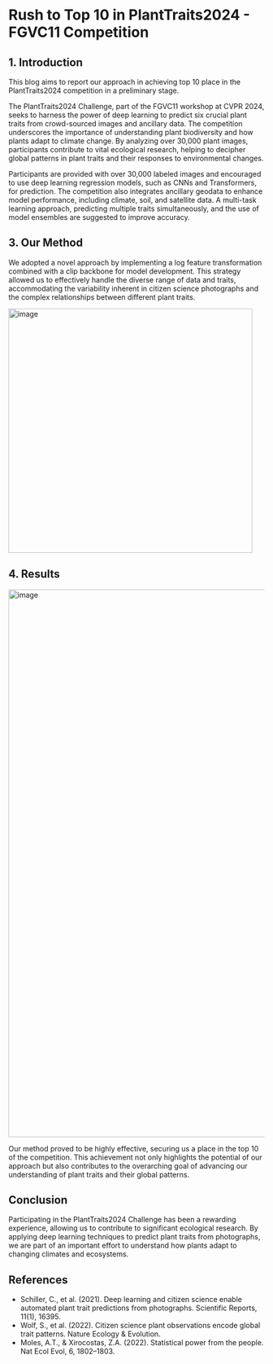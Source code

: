 # Rush to Top 10 in PlantTraits2024 - FGVC11 Competition

## 1. Introduction

This blog aims to report our approach in achieving top 10 place in the PlantTraits2024 competition in a preliminary stage.

The PlantTraits2024 Challenge, part of the FGVC11 workshop at CVPR 2024, seeks to harness the power of deep learning to predict six crucial plant traits from crowd-sourced images and ancillary data. The competition underscores the importance of understanding plant biodiversity and how plants adapt to climate change. By analyzing over 30,000 plant images, participants contribute to vital ecological research, helping to decipher global patterns in plant traits and their responses to environmental changes.


Participants are provided with over 30,000 labeled images and encouraged to use deep learning regression models, such as CNNs and Transformers, for prediction. The competition also integrates ancillary geodata to enhance model performance, including climate, soil, and satellite data. A multi-task learning approach, predicting multiple traits simultaneously, and the use of model ensembles are suggested to improve accuracy.

## 3. Our Method

We adopted a novel approach by implementing a log feature transformation combined with a clip backbone for model development. This strategy allowed us to effectively handle the diverse range of data and traits, accommodating the variability inherent in citizen science photographs and the complex relationships between different plant traits.

<img width="480" alt="image" src="https://github.com/ywugwu/ywugwu.github.io/blob/main/_posts/imgs/Presentation1.png">


## 4. Results

<img width="1076" alt="image" src="https://github.com/ywugwu/ywugwu.github.io/assets/128890731/4927c11a-fb6b-4a27-9ec3-f53fa213f108">

Our method proved to be highly effective, securing us a place in the top 10 of the competition. This achievement not only highlights the potential of our approach but also contributes to the overarching goal of advancing our understanding of plant traits and their global patterns.

## Conclusion

Participating in the PlantTraits2024 Challenge has been a rewarding experience, allowing us to contribute to significant ecological research. By applying deep learning techniques to predict plant traits from photographs, we are part of an important effort to understand how plants adapt to changing climates and ecosystems.

## References

- Schiller, C., et al. (2021). Deep learning and citizen science enable automated plant trait predictions from photographs. Scientific Reports, 11(1), 16395.
- Wolf, S., et al. (2022). Citizen science plant observations encode global trait patterns. Nature Ecology & Evolution.
- Moles, A.T., & Xirocostas, Z.A. (2022). Statistical power from the people. Nat Ecol Evol, 6, 1802–1803.
